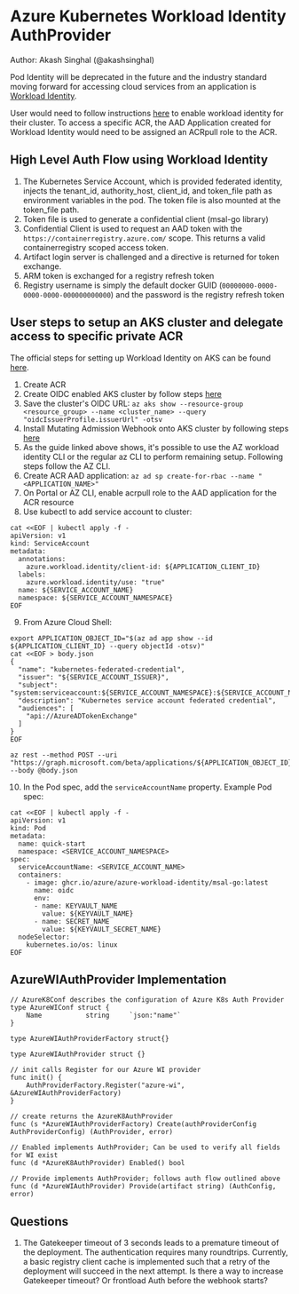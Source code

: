 # Azure Kubernetes Workload Identity AuthProvider
Author: Akash Singhal (@akashsinghal)

Pod Identity will be deprecated in the future and the industry standard moving forward for accessing cloud services from an application is [Workload Identity](https://azure.github.io/azure-workload-identity/docs/introduction.html).

User would need to follow instructions [here](https://azure.github.io/azure-workload-identity/docs/quick-start.html) to enable workload identity for their cluster. To access a specific ACR, the AAD Application created for Workload Identity would need to be assigned an ACRpull role to the ACR. 

## High Level Auth Flow using Workload Identity

1. The Kubernetes Service Account, which is provided federated identity, injects the tenant_id, authority_host, client_id, and token_file path as environment variables in the pod. The token file is also mounted at the token_file path.
2. Token file is used to generate a confidential client (msal-go library)
3. Confidential Client is used to request an AAD token with the `https://containerregistry.azure.com/` scope. This returns a valid containerregistry scoped access token.
4. Artifact login server is challenged and a directive is returned for token exchange.
5. ARM token is exchanged for a registry refresh token
6. Registry username is simply the default docker GUID (`00000000-0000-0000-0000-000000000000`) and the password is the registry refresh token


## User steps to setup an AKS cluster and delegate access to specific private ACR
The official steps for setting up Workload Identity on AKS can be found [here](https://azure.github.io/azure-workload-identity/docs/quick-start.html).  

1. Create ACR
2. Create OIDC enabled AKS cluster by follow steps [here](https://docs.microsoft.com/en-us/azure/aks/cluster-configuration#oidc-issuer-preview)
3. Save the cluster's OIDC URL: `az aks show --resource-group <resource_group> --name <cluster_name> --query "oidcIssuerProfile.issuerUrl" -otsv`
4. Install Mutating Admission Webhook onto AKS cluster by following steps [here](https://azure.github.io/azure-workload-identity/docs/installation/mutating-admission-webhook.html)
5. As the guide linked above shows, it's possible to use the AZ workload identity CLI or the regular az CLI to perform remaining setup. Following steps follow the AZ CLI.
6. Create ACR AAD application: `az ad sp create-for-rbac --name "<APPLICATION_NAME>"`
7. On Portal or AZ CLI, enable acrpull role to the AAD application for the ACR resource
8. Use kubectl to add service account to cluster: 
```
cat <<EOF | kubectl apply -f -
apiVersion: v1
kind: ServiceAccount
metadata:
  annotations:
    azure.workload.identity/client-id: ${APPLICATION_CLIENT_ID}
  labels:
    azure.workload.identity/use: "true"
  name: ${SERVICE_ACCOUNT_NAME}
  namespace: ${SERVICE_ACCOUNT_NAMESPACE}
EOF
```
9. From Azure Cloud Shell: 
```
export APPLICATION_OBJECT_ID="$(az ad app show --id ${APPLICATION_CLIENT_ID} --query objectId -otsv)"
cat <<EOF > body.json
{
  "name": "kubernetes-federated-credential",
  "issuer": "${SERVICE_ACCOUNT_ISSUER}",
  "subject": "system:serviceaccount:${SERVICE_ACCOUNT_NAMESPACE}:${SERVICE_ACCOUNT_NAME}",
  "description": "Kubernetes service account federated credential",
  "audiences": [
    "api://AzureADTokenExchange"
  ]
}
EOF

az rest --method POST --uri "https://graph.microsoft.com/beta/applications/${APPLICATION_OBJECT_ID}/federatedIdentityCredentials" --body @body.json
```
10. In the Pod spec, add the `serviceAccountName` property. Example Pod spec:
```
cat <<EOF | kubectl apply -f -
apiVersion: v1
kind: Pod
metadata:
  name: quick-start
  namespace: <SERVICE_ACCOUNT_NAMESPACE>
spec:
  serviceAccountName: <SERVICE_ACCOUNT_NAME>
  containers:
    - image: ghcr.io/azure/azure-workload-identity/msal-go:latest
      name: oidc
      env:
      - name: KEYVAULT_NAME
        value: ${KEYVAULT_NAME}
      - name: SECRET_NAME
        value: ${KEYVAULT_SECRET_NAME}
  nodeSelector:
    kubernetes.io/os: linux
EOF
```

## AzureWIAuthProvider Implementation
```
// AzureK8Conf describes the configuration of Azure K8s Auth Provider
type AzureWIConf struct {
    Name           string     `json:"name"`
}

type AzureWIAuthProviderFactory struct{}

type AzureWIAuthProvider struct {}

// init calls Register for our Azure WI provider
func init() {
    AuthProviderFactory.Register("azure-wi", &AzureWIAuthProviderFactory)
}

// create returns the AzureK8AuthProvider
func (s *AzureWIAuthProviderFactory) Create(authProviderConfig AuthProviderConfig) (AuthProvider, error)

// Enabled implements AuthProvider; Can be used to verify all fields for WI exist
func (d *AzureK8AuthProvider) Enabled() bool

// Provide implements AuthProvider; follows auth flow outlined above
func (d *AzureWIAuthProvider) Provide(artifact string) (AuthConfig, error) 
```
## Questions
1. The Gatekeeper timeout of 3 seconds leads to a premature timeout of the deployment. The authentication requires many roundtrips. Currently, a basic registry client cache is implemented such that a retry of the deployment will succeed in the next attempt. Is there a way to increase Gatekeeper timeout? Or frontload Auth before the webhook starts?